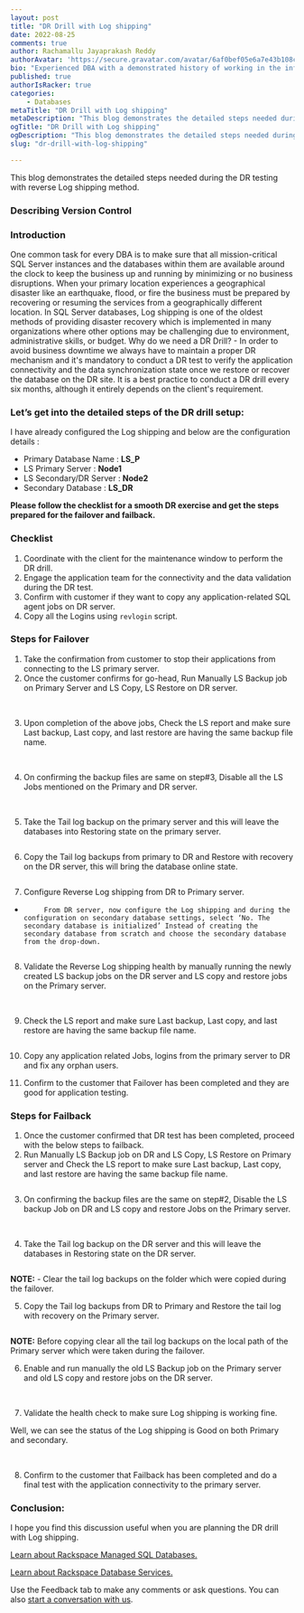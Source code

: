 ```yaml
---
layout: post
title: "DR Drill with Log shipping"
date: 2022-08-25
comments: true
author: Rachamallu Jayaprakash Reddy
authorAvatar: 'https://secure.gravatar.com/avatar/6af0bef05e6a7e43b108c62b13127952'
bio: "Experienced DBA with a demonstrated history of working in the information technology and services industry. Skilled in MSSQL Server, Migration Projects, Database Administration, High Availability Techniques and Performance Tuning. Strong engineering professional with a Masters of Technology. M. Tech focused in Computer Science from JNTUH College of Engineering, Hyderabad."
published: true
authorIsRacker: true
categories:
    - Databases
metaTitle: "DR Drill with Log shipping"
metaDescription: "This blog demonstrates the detailed steps needed during the DR testing with reverse Log shipping method."
ogTitle: "DR Drill with Log shipping"
ogDescription: "This blog demonstrates the detailed steps needed during the DR testing with reverse Log shipping method."
slug: "dr-drill-with-log-shipping"

---
```


This blog demonstrates the detailed steps needed during the DR testing with reverse Log shipping method. 
 
<!--more-->

### Describing Version Control

### Introduction
One common task for every DBA is to make sure that all mission-critical SQL Server instances and the databases within them are available around the clock to keep the business up and running by minimizing or no business disruptions.
When your primary location experiences a geographical disaster like an earthquake, flood, or fire the business must be prepared by recovering or resuming the services from a geographically different location. 
In SQL Server databases, Log shipping is one of the oldest methods of providing disaster recovery which is implemented in many organizations where other options may be challenging due to environment, administrative skills, or budget.
Why do we need a DR Drill? - In order to avoid business downtime we always have to maintain a proper DR mechanism and it's mandatory to conduct a DR test to verify the application connectivity and the data synchronization state once we restore or recover the database on the DR site. It is a best practice to conduct a DR drill every six months,  although it entirely depends on the client's requirement. 

### Let’s get into the detailed steps of the DR drill setup:

I have already configured the Log shipping and below are the configuration details : 

- Primary Database Name : **LS_P**
- LS Primary Server : **Node1**
- LS Secondary/DR Server : **Node2**
- Secondary Database : **LS_DR**

**Please follow the checklist for a smooth DR exercise and get the steps prepared for the failover and failback.**


### Checklist
1.	Coordinate with the client for the maintenance window to perform the DR drill.
2.	Engage the application team for the connectivity and the data validation during the DR test. 
3.	Confirm with customer if they want to copy any application-related SQL agent jobs on DR server.
4.	Copy all the Logins using `revlogin` script.


###  Steps for Failover

1.	Take the confirmation from customer to stop their applications from connecting to the LS primary server. 
2.	Once the customer confirms for go-head, Run Manually LS Backup job on Primary Server and LS Copy, LS Restore on DR server.
<img src=Picture1.png title="" alt="">
<img src=Picture2.png title="" alt="">

3.	Upon completion of the above jobs, Check the LS report and make sure  Last backup, Last copy, and last restore are having the same backup file name. 

<img src=Picture3.png title="" alt="">
<img src=Picture4.png title="" alt="">

4.	On confirming the backup files are same on step#3, Disable all the LS Jobs mentioned on the Primary and DR server.
<img src=Picture5.png title="" alt="">
<img src=Picture6.png title="" alt="">

5.	Take the Tail log backup on the primary server and this will leave the databases into Restoring state on the primary server.
<img src=Picture7.png title="" alt="">

6.	Copy the Tail log backups from primary to DR and Restore with recovery on the DR server, this will bring the database online state.

<img src=Picture8.png title="" alt="">

7.	Configure Reverse Log shipping from DR to Primary server.

-          From DR server, now configure the Log shipping and during the configuration on secondary database settings, select ‘No. The secondary database is initialized’ Instead of creating the secondary database from scratch and choose the secondary database from the drop-down.

<img src=Picture9.png title="" alt="">

8.	Validate the Reverse Log shipping health by manually running the newly created LS backup jobs on the DR server and LS copy and restore jobs on the Primary server.

<img src=Picture10.png title="" alt="">
<img src=Picture11.png title="" alt="">

9.	Check the LS report and make sure  Last backup, Last copy, and last restore are having the same backup file name. 

<img src=Picture12.png title="" alt="">

10.	Copy any application related Jobs, logins from the primary server to DR and fix any orphan users.

11.	Confirm to the customer that Failover has been completed and they are good for application testing.

### Steps for Failback

1.	Once the customer confirmed that DR test has been completed, proceed with the below steps to failback. 
2.	Run Manually LS Backup job on DR and LS Copy, LS Restore on Primary server and Check the LS report to make sure Last backup, Last copy, and last restore are having the same backup file name.

<img src=Picture13.png title="" alt="">

3.	On confirming the backup files are the same on step#2, Disable the LS backup Job on DR and LS copy and restore Jobs on the Primary server.

<img src=Picture14.png title="" alt="">
<img src=Picture15.png title="" alt="">

4.	Take the Tail log backup on the DR server and this will leave the databases in Restoring state on the DR server.

<img src=Picture16.png title="" alt="">

**NOTE:** - Clear the tail log backups on the folder which were copied during the failover. 

5.	Copy the Tail log backups from DR to Primary and Restore the tail log with recovery on the Primary server.

<img src=Picture17.png title="" alt="">

**NOTE:** Before copying clear all the tail log backups on the local path of the Primary server which were taken during the failover.

6.	Enable and run manually the old LS Backup job on the Primary server and old LS copy and restore jobs on the DR server.

<img src=Picture18.png title="" alt="">
<img src=Picture19.png title="" alt="">

7.	Validate the health check to make sure Log shipping is working fine.

Well, we can see the status of the Log shipping is Good on both Primary and secondary. 

<img src=Picture20.png title="" alt="">
<img src=Picture21.png title="" alt="">

8.	Confirm to the customer that Failback has been completed and do a final test with the application connectivity to the primary server. 

### Conclusion:

 I hope you find this discussion useful when you are planning the DR drill with Log shipping. 






<a class="cta purple" id="cta" href="https://www.rackspace.com/data/managed-sql">Learn about Rackspace Managed SQL Databases.</a>

<a class="cta purple" id="cta" href="https://www.rackspace.com/data/databases"> Learn about Rackspace Database Services.</a>

Use the Feedback tab to make any comments or ask questions. You can also
[start a conversation with us](https://www.rackspace.com/contact).